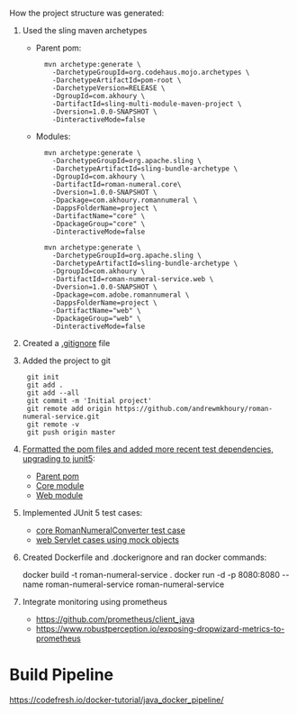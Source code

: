 
How the project structure was generated:

1. Used the sling maven archetypes
	* Parent pom:
		
			mvn archetype:generate \
			  -DarchetypeGroupId=org.codehaus.mojo.archetypes \
			  -DarchetypeArtifactId=pom-root \
			  -DarchetypeVersion=RELEASE \
			  -DgroupId=com.akhoury \
			  -DartifactId=sling-multi-module-maven-project \
			  -Dversion=1.0.0-SNAPSHOT \
			  -DinteractiveMode=false
			  
	* Modules:
		
			mvn archetype:generate \
			  -DarchetypeGroupId=org.apache.sling \
			  -DarchetypeArtifactId=sling-bundle-archetype \
			  -DgroupId=com.akhoury \
			  -DartifactId=roman-numeral.core\
			  -Dversion=1.0.0-SNAPSHOT \
			  -Dpackage=com.akhoury.romannumeral \
			  -DappsFolderName=project \
			  -DartifactName="core" \
			  -DpackageGroup="core" \
			  -DinteractiveMode=false

			mvn archetype:generate \
			  -DarchetypeGroupId=org.apache.sling \
			  -DarchetypeArtifactId=sling-bundle-archetype \
			  -DgroupId=com.akhoury \
			  -DartifactId=roman-numeral-service.web \
			  -Dversion=1.0.0-SNAPSHOT \
			  -Dpackage=com.adobe.romannumeral \
			  -DappsFolderName=project \
			  -DartifactName="web" \
			  -DpackageGroup="web" \
			  -DinteractiveMode=false

2. Created a [.gitignore](.gitignore) file
3. Added the project to git

		git init
		git add .
		git add --all
		git commit -m 'Initial project'
		git remote add origin https://github.com/andrewmkhoury/roman-numeral-service.git
		git remote -v
		git push origin master

3. [Formatted the pom files and added more recent test dependencies, upgrading to junit5](https://github.com/andrewmkhoury/roman-numeral-service/commit/80c8acddeee80f6e59c02f6356df06a9390542ac):
	* [Parent pom](https://github.com/andrewmkhoury/roman-numeral-service/blob/9eeb73083999f2f64e0ce8bf9cf1cf106b95cbb5/pom.xml#L80)
	* [Core module](https://github.com/andrewmkhoury/roman-numeral-service/blob/9eeb73083999f2f64e0ce8bf9cf1cf106b95cbb5/roman-numeral-service.core/pom.xml#L117)
	* [Web module](https://github.com/andrewmkhoury/roman-numeral-service/blob/master/roman-numeral-service.web/pom.xml#L122)

4. Implemented JUnit 5 test cases:
	* [core RomanNumeralConverter test case](https://github.com/andrewmkhoury/roman-numeral-service/commit/6a113031e6a0528e4a82ccaa57447aa750e707ee)
	* [web Servlet cases using mock objects](https://github.com/andrewmkhoury/roman-numeral-service/commit/6a113031e6a0528e4a82ccaa57447aa750e707ee)
	
5. Created Dockerfile and .dockerignore and ran docker commands:
	
	docker build -t roman-numeral-service .
	docker run -d -p 8080:8080 --name roman-numeral-service roman-numeral-service
	
6. Integrate monitoring using prometheus
	* https://github.com/prometheus/client_java
	* https://www.robustperception.io/exposing-dropwizard-metrics-to-prometheus
	
	
# Build Pipeline
https://codefresh.io/docker-tutorial/java_docker_pipeline/
